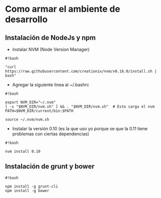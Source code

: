 # Como armar el ambiente de desarrollo #

## Instalación de NodeJs y npm ##

* Instalar NVM (Node Version Manager)

```
#!bash

"curl https://raw.githubusercontent.com/creationix/nvm/v0.18.0/install.sh | bash"
```

* Agregar la siguiente linea al ~/.bashrc

```
#!bash

export NVM_DIR="~/.nvm" 
[ -s "$NVM_DIR/nvm.sh" ] && . "$NVM_DIR/nvm.sh"  # Esto carga el nvm
PATH=$NVM_DIR/current/bin:$PATH

source ~/.nvm/nvm.sh
```

* Instalar la versión 0.10 (es la que uso yo porque se que la 0.11 tiene problemas con ciertas dependencias)

```
#!bash

nvm install 0.10
```

## Instalación de grunt y bower ##

```
#!bash

npm install -g grunt-cli
npm install -g bower
```